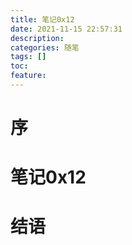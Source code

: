 ```yaml
---
title: 笔记0x12
date: 2021-11-15 22:57:31
description: 
categories: 随笔
tags: [] 
toc: 
feature: 
---
```


# 序
<!-- more -->

# 笔记0x12

# 结语